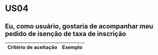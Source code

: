 # US04

## Eu, como usuário, gostaria de acompanhar meu pedido de isenção de taxa de inscrição

| Critério de aceitação | Exemplo |
| --------------------- | ------- |
